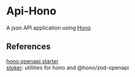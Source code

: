 # **Api-Hono**
A json API application using [Hono](https://hono.dev/)

## **References**
[hono openapi starter](https://github.com/w3cj/hono-open-api-starter)  
[stoker](https://github.com/w3cj/stoker): utilities for hono and @hono/zod-openapi  
